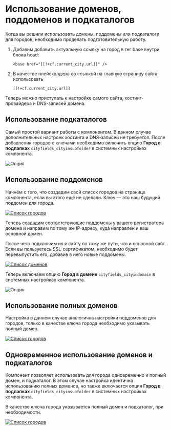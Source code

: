 # Использование доменов, поддоменов и подкаталогов

Когда вы решили использовать домены, поддомены или подкаталоги для городов, необходимо проделать подготовительную работу.

1. Добавим добавить актуальную ссылку на город в тег base внутри блока head:

    ```modx
    <base href="[[!+cf.current_city.url]]" />
    ```

2. В качестве плейсхолдера со ссылкой на главную страницу сайта использовать

    ```modx
    [[!+cf.current_city.url]]
    ```

Теперь можно приступать к настройке самого сайта, хостинг-провайдера и DNS-записей домена.

## Использование подкаталогов

Самый простой вариант работы с компонентом. В данном случае дополнительных настроек хостинга и DNS-записей не требуется. После добавления городов с ключами необходимо включить опцию **Город в подпапках** `cityfields_cityinsubfolder` в системных настройках компонента.

![Опция](https://file.modx.pro/files/7/b/6/7b6886e81f7f5ea0df940651be4995d7.png)

## Использование поддоменов

Начнём с того, что создадим свой список городов на странице компонента, если вы этого ещё не сделали. Ключ — это наш будущий поддомен для города.

[![Список городов](https://file.modx.pro/files/d/3/a/d3a1e98fc34c534855ffd1b4a892c1be.png)](https://file.modx.pro/files/d/3/a/d3a1e98fc34c534855ffd1b4a892c1be.png)

Теперь создадим соответствующие поддомены у вашего регистратора домена и направим по тому же IP-адресу, куда направлен и ваш основной домен.

После чего подключим их к сайту по тому же пути, что и основной сайт. Если вы пользуетесь SSL-сертификатом, необходимо будет перевыпустить его, добавив в него новые поддомены.

[![Список доменов](https://file.modx.pro/files/0/5/0/05005e973324cd3d6daeab6041ff4778.png)](https://file.modx.pro/files/0/5/0/05005e973324cd3d6daeab6041ff4778.png)

Теперь включаем опцию **Город в домене** `cityfields_cityindomain` в системных настройках компонента.

![Опция](https://file.modx.pro/files/9/7/2/972ba2f56c3a2e89ed1ea839b36e387e.png)

## Использование полных доменов

Настройка в данном случае аналогична настройки поддоменов для городов, только в качестве ключа города необходимо указывать полный домен.

[![Список городов](https://file.modx.pro/files/8/b/1/8b18ec03b1ef2863913fd84fbe2c9aca.png)](https://file.modx.pro/files/8/b/1/8b18ec03b1ef2863913fd84fbe2c9aca.png)

## Одновременное использование доменов и подкаталогов

Компонент позволяет использовать для города одновременно и полный домен, и подкаталог. В этом случае настройка идентична использованию полных доменов, но также включается опция **Город в подпапках** `cityfields_cityinsubfolder` в системных настройках компонента.

В качестве ключа города указывается полный домен и подкаталог, при необходимости.

[![Список городов](https://file.modx.pro/files/d/d/1/dd126fc279f9ae9885bcc41f68b4fff7.png)](https://file.modx.pro/files/d/d/1/dd126fc279f9ae9885bcc41f68b4fff7.png)
